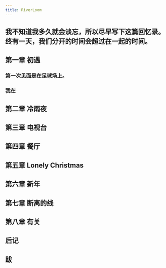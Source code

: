 ```yaml
---
title: RiverLoom
---
```


## 我不知道我多久就会淡忘，所以尽早写下这篇回忆录。终有一天，我们分开的时间会超过在一起的时间。
## 第一章 初遇
### 第一次见面是在足球场上。
### 我在
## 第二章 冷雨夜
## 第三章 电视台
## 第四章 餐厅
## 第五章 Lonely Christmas
## 第六章 新年
## 第七章 断离的线
## 第八章 有关
## 后记
## 跋

